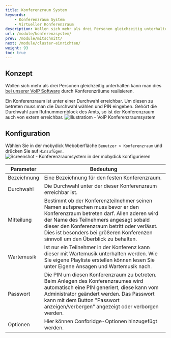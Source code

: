 ```yaml
---
title: Konferenzraum System
keywords:
    - Konferenzraum System
    - Virtueller Konferenzraum
description: Wollen sich mehr als drei Personen gleichzeitig unterhalten kann man dies durch Konferenzräume realisieren.
url: /module/konferenzsystem/
prev: /module/mitschnitt/
next: /module/cluster-einrichten/
weight: 93
toc: true
---
```


## Konzept
Wollen sich mehr als drei Personen gleichzeitig unterhalten kann man dies [bei unserer VoIP Software](https://www.pascom.net/de/mobydick-voip/)  durch Konferenzräume realisieren.

Ein Konferenzraum ist unter einer Durchwahl erreichbar. Um diesen zu betreten muss man die Durchwahl wählen und PIN eingeben.
Gehört die Durchwahl zum Rufnummernblock des Amts, so ist der Konferenzraum auch von extern erreichbar.
![Illustratiom - VoIP Konferenzraumsystem](../../images/meetme.png?width=60% "VoIP Konferenzraumsystem")

## Konfiguration
Wählen Sie in der mobydick Weboberfläche `Benutzer > Konferenzraum` und drücken Sie auf `Hinzufügen`.
![Screenshot - Konferenzraumsystem in der mobydick konfigurieren](../../images/meetme_mobydick.png?width=90% "Konferenzraumsystem konfigurieren")

|Parameter|Bedeutung|
|---------|---------|
|Bezeichnung|Eine Bezeichnung für den festen Konferenzraum.|
|Durchwahl|	Die Durchwahl unter der dieser Konferenzraum erreichbar ist.
|Mitteilung	|Bestimmt ob der Konferenzteilnehmer seinen Namen aufsprechen muss bevor er den Konferenzraum betreten darf. Allen aderen wird der Name des Teilnehmers angesagt sobald dieser den Konferenzraum betritt oder verlässt. Dies ist besonders bei größeren Konferenzen sinnvoll um den Überblick zu behalten.|
|Wartemusik	|Ist nur ein Teilnehmer in der Konferenz kann dieser mit Wartemusik unterhalten werden. Wie Sie eigene Playliste erstellen können lesen Sie unter Eigene Ansagen und Wartemusik nach.|
|Passwort	|Die PIN um diesen Konferenzraum zu betreten. Beim Anlegen des Konferenzraumes wird automatisch eine PIN generiert, diese kann vom Administrator geändert werden. Das Passwort kann mit dem Button "Passwort anzeigen/verbergen" angezeigt oder verborgen werden.|
|Optionen|	Hier können Confbridge-Optionen hinzugefügt werden.|
